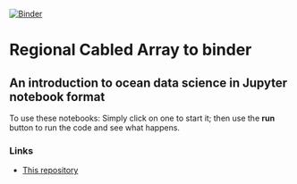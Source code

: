 [![Binder](http://binder.pangeo.io/badge.svg)](http://binder.pangeo.io/v2/gh/robfatland/synoptic/master)


# Regional Cabled Array to binder
## An introduction to ocean data science in Jupyter notebook format

To use these notebooks: Simply click on one to start it; then use the **run** button to run the code and see what happens.

### Links

- [This repository](https://github.com/cormorack/rca2binder)





